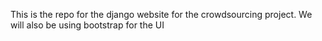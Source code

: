 This is the repo for the django website for the crowdsourcing project.
We will also be using bootstrap for the UI
